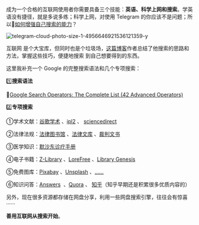 

成为一个合格的互联网使用者你需要具备三个技能：**英语、科学上网和搜索**。学英语没有捷径，就是多说多练；科学上网，对使用 Telegram 的你应该不是问题；所以🔗[如何增强自己搜索的能力](https://zjuyk.gitlab.io/posts/how-to-search/)？

  

![telegram-cloud-photo-size-1-4956646921536121359-y](https://kiwi4814-1256211473.cos.ap-nanjing.myqcloud.com/img/telegram-cloud-photo-size-1-4956646921536121359-y.webp)



互联网 是个大宝库，但同时也是个垃圾场，[这篇博客](https://zjuyk.gitlab.io/posts/how-to-search/)作者总结了他搜索的思路和方法，掌握这些技巧，便捷地搜索 到自己想要得到的东西。

  

这里我补充一个 Google 的完整搜索语法和几个专项搜索：

  

1️⃣**搜索语法**

🔗[Google Search Operators: The Complete List (42 Advanced Operators)](https://ahrefs.com/blog/google-advanced-search-operators/)



2️⃣**专项搜索**

①学术文献：[谷歌学术](https://scholar.google.com/) 、[ipl2](https://www.ipl.org/) 、 [sciencedirect](https://www.sciencedirect.com/) 

②法律法规：[法律图书馆](http://www.law-lib.com/) 、[法律文库](https://www.chinacourt.org/law.shtml) 、[裁判文书](https://wenshu.court.gov.cn/) 

③医学知识：[默沙东诊疗手册](https://www.msdmanuals.cn/) 

④电子书籍：[Z-Library](https://z-lib.org/) 、[LoreFree](https://ebook2.lorefree.com/) 、[Library Genesis](https://libgen.is/)

⑤免费图库：[Pixabay](https://pixabay.com/) 、[Unsplash](https://unsplash.com/) 、[……](https://t.me/inbox_all/691)

⑥知识问答：[Answers](https://www.answers.com/)  、[Quora](https://www.quora.com/) 、 [知乎](https://www.zhihu.com/)（知乎早期还是积累很多优质内容的）

  

另外，现在很多资源都存储在网盘分享，利用一些网盘搜索引擎，往往会有惊喜······ 

  

**善用互联网从搜索开始**。